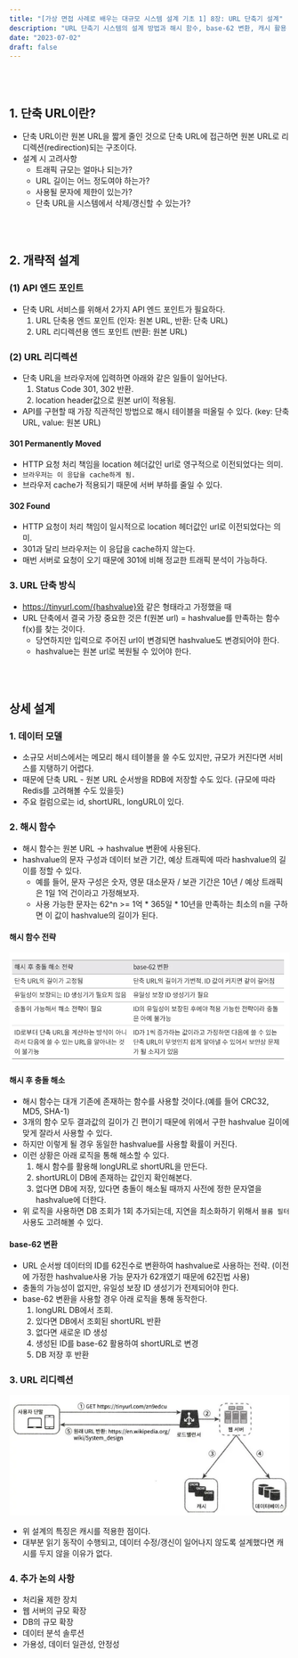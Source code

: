 ```yaml
---
title: "[가상 면접 사례로 배우는 대규모 시스템 설계 기초 1] 8장: URL 단축기 설계"
description: "URL 단축기 시스템의 설계 방법과 해시 함수, base-62 변환, 캐시 활용 전략을 통한 대용량 트래픽 처리 방안을 알아봅니다."
date: "2023-07-02"
draft: false
---
```



<br></br>

## 1. 단축 URL이란?
- 단축 URL이란 원본 URL을 짧게 줄인 것으로 단축 URL에 접근하면 원본 URL로 리디렉션(redirection)되는 구조이다.
- 설계 시 고려사항
  - 트래픽 규모는 얼마나 되는가?
  - URL 길이는 어느 정도여야 하는가?
  - 사용될 문자에 제한이 있는가?
  - 단축 URL을 시스템에서 삭제/갱신할 수 있는가?


<br></br>

## 2. 개략적 설계
### (1) API 엔드 포인트
- 단축 URL 서비스를 위해서 2가지 API 엔드 포인트가 필요하다.
  1. URL 단축용 엔드 포인트 (인자: 원본 URL, 반환: 단축 URL)
  2. URL 리디렉션용 엔드 포인트 (반환: 원본 URL)

### (2) URL 리디렉션
- 단축 URL을 브라우저에 입력하면 아래와 같은 일들이 일어난다.
  1. Status Code 301, 302 반환.
  2. location header값으로 원본 url이 적용됨.
- API를 구현할 때 가장 직관적인 방법으로 해시 테이블을 떠올릴 수 있다. (key: 단축 URL, value: 원본 URL)

#### 301 Permanently Moved
- HTTP 요청 처리 책임을 location 헤더값인 url로 영구적으로 이전되었다는 의미.
- `브라우저는 이 응답을 cache하게 됨.`
- 브라우저 cache가 적용되기 때문에 서버 부하를 줄일 수 있다.

#### 302 Found
- HTTP 요청이 처리 책임이 일시적으로 location 헤더값인 url로 이전되었다는 의미.
- 301과 달리 브라우저는 이 응답을 cache하지 않는다.
- 매번 서버로 요청이 오기 때문에 301에 비해 정교한 트래픽 분석이 가능하다.



### 3. URL 단축 방식
- https://tinyurl.com/{hashvalue}와 같은 형태라고 가정했을 때
- URL 단축에서 결국 가장 중요한 것은 f(원본 url) = hashvalue를 만족하는 함수 f(x)를 찾는 것이다.
  - 당연하지만 입력으로 주어진 url이 변경되면 hashvalue도 변경되어야 한다.
  - hashvalue는 원본 url로 복원될 수 있어야 한다.



<br></br>

## 상세 설계
### 1. 데이터 모델
- 소규모 서비스에서는 메모리 해시 테이블을 쓸 수도 있지만, 규모가 커진다면 서비스를 지탱하기 어렵다.
- 때문에 단축 URL - 원본 URL 순서쌍을 RDB에 저장할 수도 있다. (규모에 따라 Redis를 고려해볼 수도 있을듯)
- 주요 컬럼으로는 id, shortURL, longURL이 있다.

### 2. 해시 함수
- 해시 함수는 원본 URL -> hashvalue 변환에 사용된다.
- hashvalue의 문자 구성과 데이터 보관 기간, 예상 트래픽에 따라 hashvalue의 길이를 정할 수 있다.
  - 예를 들어, 문자 구성은 숫자, 영문 대소문자 / 보관 기간은 10년 / 예상 트래픽은 1일 1억 건이라고 가정해보자.
  - 사용 가능한 문자는 62^n >= 1억 * 365일 * 10년을 만족하는 최소의 n을 구하면 이 값이 hashvalue의 길이가 된다.

#### 해시 함수 전략
![URL 단축기 해시 함수 전략](./diagram-1.webp)

#### 해시 후 충돌 해소
- 해시 함수는 대개 기존에 존재하는 함수를 사용할 것이다.(예를 들어 CRC32, MD5, SHA-1)
- 3개의 함수 모두 결과값의 길이가 긴 편이기 때문에 위에서 구한 hashvalue 길이에 맞게 잘라서 사용할 수 있다.
- 하지만 이렇게 될 경우 동일한 hashvalue를 사용할 확률이 커진다.
- 이런 상황은 아래 로직을 통해 해소할 수 있다.
  1. 해시 함수를 활용해 longURL로 shortURL을 만든다.
  2. shortURL이 DB에 존재하는 값인지 확인해본다.
  3. 없다면 DB에 저장, 있다면 충돌이 해소될 때까지 사전에 정한 문자열을 hashvalue에 더한다.
- 위 로직을 사용하면 DB 조회가 1회 추가되는데, 지연을 최소화하기 위해서 `블룸 필터` 사용도 고려해볼 수 있다.

#### base-62 변환
- URL 순서쌍 데이터의 ID를 62진수로 변환하여 hashvalue로 사용하는 전략. (이전에 가정한 hashvalue사용 가능 문자가 62개였기 때문에 62진법 사용)
- 충돌의 가능성이 없지만, 유일성 보장 ID 생성기가 전제되어야 한다.
- base-62 변환을 사용할 경우 아래 로직을 통해 동작한다.
  1. longURL DB에서 조회.
  2. 있다면 DB에서 조회된 shortURL 반환
  3. 없다면 새로운 ID 생성
  4. 생성된 ID를 base-62 활용하여 shortURL로 변경
  5. DB 저장 후 반환



### 3. URL 리디렉션
![URL 리디렉션 시스템 아키텍처](./diagram-2.webp)
- 위 설계의 특징은 캐시를 적용한 점이다.
- 대부분 읽기 동작이 수행되고, 데이터 수정/갱신이 일어나지 않도록 설계했다면 캐시를 두지 않을 이유가 없다.

### 4. 추가 논의 사항
- 처리율 제한 장치
- 웹 서버의 규모 확장
- DB의 규모 확장
- 데이터 분석 솔루션
- 가용성, 데이터 일관성, 안정성